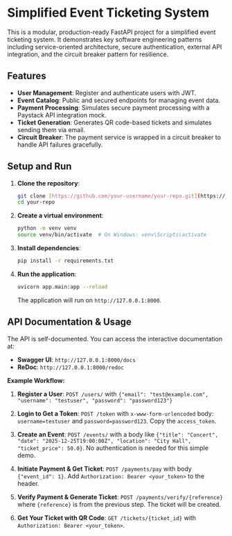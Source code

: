 # Simplified Event Ticketing System

This is a modular, production-ready FastAPI project for a simplified event ticketing system. It demonstrates key software engineering patterns including service-oriented architecture, secure authentication, external API integration, and the circuit breaker pattern for resilience.

## Features

-   **User Management**: Register and authenticate users with JWT.
-   **Event Catalog**: Public and secured endpoints for managing event data.
-   **Payment Processing**: Simulates secure payment processing with a Paystack API integration mock.
-   **Ticket Generation**: Generates QR code-based tickets and simulates sending them via email.
-   **Circuit Breaker**: The payment service is wrapped in a circuit breaker to handle API failures gracefully.

## Setup and Run

1.  **Clone the repository**:
    ```bash
    git clone [https://github.com/your-username/your-repo.git](https://github.com/your-username/your-repo.git)
    cd your-repo
    ```

2.  **Create a virtual environment**:
    ```bash
    python -m venv venv
    source venv/bin/activate  # On Windows: venv\Scripts\activate
    ```

3.  **Install dependencies**:
    ```bash
    pip install -r requirements.txt
    ```

4.  **Run the application**:
    ```bash
    uvicorn app.main:app --reload
    ```
    The application will run on `http://127.0.0.1:8000`.

## API Documentation & Usage

The API is self-documented. You can access the interactive documentation at:

-   **Swagger UI**: `http://127.0.0.1:8000/docs`
-   **ReDoc**: `http://127.0.0.1:8000/redoc`

**Example Workflow:**

1.  **Register a User**:
    `POST /users/` with `{"email": "test@example.com", "username": "testuser", "password": "password123"}`

2.  **Login to Get a Token**:
    `POST /token` with `x-www-form-urlencoded` body: `username=testuser` and `password=password123`. Copy the `access_token`.

3.  **Create an Event**:
    `POST /events/` with a body like `{"title": "Concert", "date": "2025-12-25T19:00:00Z", "location": "City Hall", "ticket_price": 50.0}`. No authentication is needed for this simple demo.

4.  **Initiate Payment & Get Ticket**:
    `POST /payments/pay` with body `{"event_id": 1}`. Add `Authorization: Bearer <your_token>` to the header.

5.  **Verify Payment & Generate Ticket**:
    `POST /payments/verify/{reference}` where `{reference}` is from the previous step. The ticket will be created.

6.  **Get Your Ticket with QR Code**:
    `GET /tickets/{ticket_id}` with `Authorization: Bearer <your_token>`.